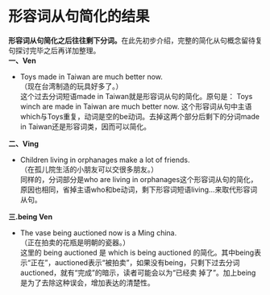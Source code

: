 # 形容词从句简化的结果

<b>**形容词从句**简化之后往往**剩下分词**。</b>在此先初步介绍，完整的简化从句概念留待复句探讨完毕之后再详加整理。  
**一、Ven**  
- Toys made in Taiwan are much better now.  
（现在台湾制造的玩具好多了。）  
这个过去分词短语made in Taiwan就是形容词从句的简化。原句是：
Toys winch are made in Taiwan are much better now.
这个形容词从句中主语which与Toys重复，动词是空的be动词。去掉这两个部分后剩下的分词made in Taiwan还是形容词类，因而可以简化。  

**二、Ving**  
- Children living in orphanages make a lot of friends.  
（在孤儿院生活的小朋友可以交很多朋友。）  
同样的，分词部分是who are living in orphanages这个形容词从句的简化，原因也相同，省掉主语who和be动词，剩下形容词短语living...来取代形容词从句。  

**三.being Ven**  
- The vase being auctioned now is a Ming china.  
（正在拍卖的花瓶是明朝的瓷器。）  
这里的 being auctioned 是 which is being auctioned 的简化。其中being表示“正在”，auctioned表示“被拍卖”，如果没有being，只剩下过去分词auctioned，就有“完成”的暗示，读者可能会以为“已经卖
掉了”。加上being是为了去除这种误会，增加表达的清楚性。
